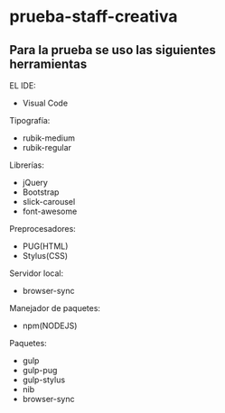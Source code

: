 # prueba-staff-creativa

Para la prueba se uso las siguientes herramientas
---------------------------------------------------
EL IDE:
+ Visual Code

Tipografía:
+ rubik-medium
+ rubik-regular

Librerías:
+ jQuery
+ Bootstrap
+ slick-carousel
+ font-awesome

Preprocesadores:
+ PUG(HTML)
+ Stylus(CSS)

Servidor local:
+ browser-sync

Manejador de paquetes:
+ npm(NODEJS)


Paquetes:
+ gulp
+ gulp-pug
+ gulp-stylus
+ nib
+ browser-sync
